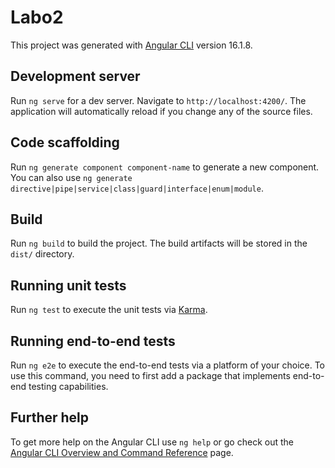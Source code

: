 # Labo2

This project was generated with [Angular CLI](https://github.com/angular/angular-cli) version 16.1.8.

## Development server

Run `ng serve` for a dev server. Navigate to `http://localhost:4200/`. The application will automatically reload if you change any of the source files.

## Code scaffolding

Run `ng generate component component-name` to generate a new component. You can also use `ng generate directive|pipe|service|class|guard|interface|enum|module`.

## Build

Run `ng build` to build the project. The build artifacts will be stored in the `dist/` directory.

## Running unit tests

Run `ng test` to execute the unit tests via [Karma](https://karma-runner.github.io).

## Running end-to-end tests

Run `ng e2e` to execute the end-to-end tests via a platform of your choice. To use this command, you need to first add a package that implements end-to-end testing capabilities.

## Further help

To get more help on the Angular CLI use `ng help` or go check out the [Angular CLI Overview and Command Reference](https://angular.io/cli) page.


<!-- faire register pour créer des comptes

{
  "pseudo": "string",
  "email": "string",
  "password": "string",
  "firstName": "string",
  "lastName": "string"
}

identifier les 3 modeles à recevoir/envoyer API (les créers) Les trois modèle user, userLogin, userRegister

etape 2

register.ts 
mettre en place formbuilder avec le meme nom que le model à envoyer dans la DB

relier avec html formcontrol

submit
    -verifie la validité
    - si valide : ok, sinon afficher erreurs
    - mettre en place les messages d'erreus (validators)

etape next
mettre en place le register dans le service auth (appel api observable  + abonnement)  si ok redirection, sinon message d'erreur

si erreur 400 => message -->